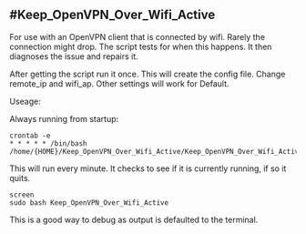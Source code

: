 #Keep_OpenVPN_Over_Wifi_Active
------

For use with an OpenVPN client that is connected by wifi. Rarely the connection might drop. The script tests for when this happens. It then diagnoses the issue and repairs it.

After getting the script run it once. This will create the config file.
Change remote_ip and wifi_ap. Other settings will work for Default.

Useage:

Always running from startup:

```
crontab -e
* * * * * /bin/bash /home/{HOME}/Keep_OpenVPN_Over_Wifi_Active/Keep_OpenVPN_Over_Wifi_Active
```
This will run every minute. It checks to see if it is currently running, if so it quits.


```
screen
sudo bash Keep_OpenVPN_Over_Wifi_Active
```
This is a good way to debug as output is defaulted to the terminal.
